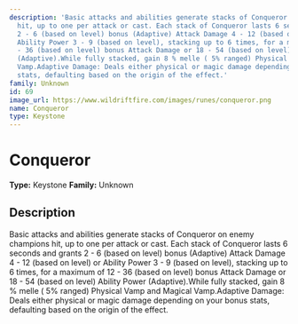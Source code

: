 ```yaml
---
description: 'Basic attacks and abilities generate stacks of Conqueror on enemy champions
  hit, up to one per attack or cast. Each stack of Conqueror lasts 6 seconds and grants
  2 - 6 (based on level) bonus (Adaptive) Attack Damage 4 - 12 (based on level) or
  Ability Power 3 - 9 (based on level), stacking up to 6 times, for a maximum of 12
  - 36 (based on level) bonus Attack Damage or 18 - 54 (based on level) Ability Power
  (Adaptive).While fully stacked, gain 8 % melle ( 5% ranged) Physical Vamp and Magical
  Vamp.Adaptive Damage: Deals either physical or magic damage depending on your bonus
  stats, defaulting based on the origin of the effect.'
family: Unknown
id: 69
image_url: https://www.wildriftfire.com/images/runes/conqueror.png
name: Conqueror
type: Keystone
---
```


# Conqueror

**Type:** Keystone
**Family:** Unknown

## Description

Basic attacks and abilities generate stacks of Conqueror on enemy champions hit, up to one per attack or cast. Each stack of Conqueror lasts 6 seconds and grants 2 - 6 (based on level) bonus (Adaptive) Attack Damage 4 - 12 (based on level) or Ability Power 3 - 9 (based on level), stacking up to 6 times, for a maximum of 12 - 36 (based on level) bonus Attack Damage or 18 - 54 (based on level) Ability Power (Adaptive).While fully stacked, gain 8 % melle ( 5% ranged) Physical Vamp and Magical Vamp.Adaptive Damage: Deals either physical or magic damage depending on your bonus stats, defaulting based on the origin of the effect.

